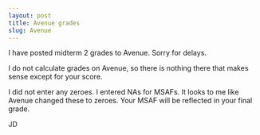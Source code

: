 ```yaml
---
layout: post
title: Avenue grades
slug: Avenue
---
```


I have posted midterm 2 grades to Avenue. Sorry for delays.

I do not calculate grades on Avenue, so there is nothing there that makes sense except for your score.

I did not enter any zeroes. I entered NAs for MSAFs. It looks to me like Avenue changed these to zeroes. Your MSAF will be reflected in your final grade.

JD

